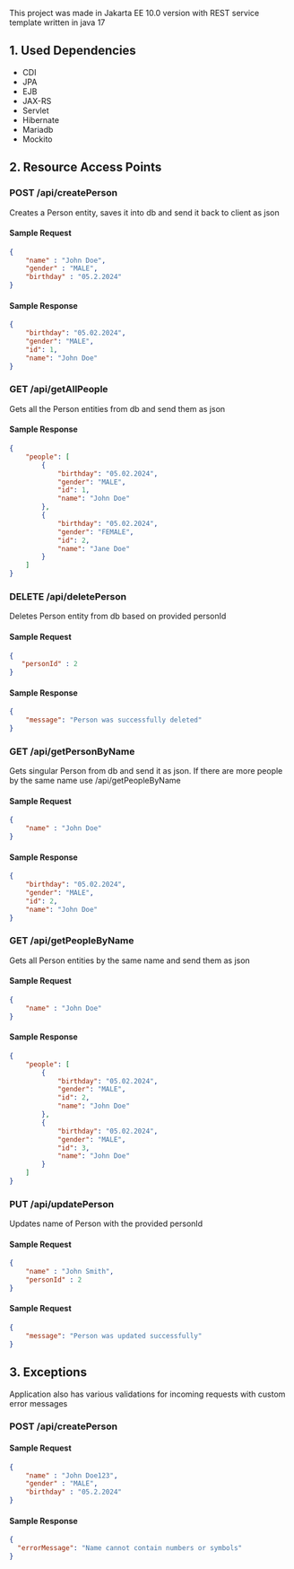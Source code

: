 This project was made in Jakarta EE 10.0 version with REST service template written in java 17


## 1. Used Dependencies

- CDI
- JPA
- EJB
- JAX-RS
- Servlet
- Hibernate
- Mariadb
- Mockito

## 2. Resource Access Points

### POST /api/createPerson

Creates a Person entity, saves it into db and send it back to client as json

#### Sample Request
```json
{
    "name" : "John Doe",
    "gender" : "MALE",
    "birthday" : "05.2.2024"
}
```

#### Sample Response
```json
{
    "birthday": "05.02.2024",
    "gender": "MALE",
    "id": 1,
    "name": "John Doe"
}
```

### GET /api/getAllPeople 

Gets all the Person entities from db and send them as json

#### Sample Response
```json
{
    "people": [
        {
            "birthday": "05.02.2024",
            "gender": "MALE",
            "id": 1,
            "name": "John Doe"
        },
        {
            "birthday": "05.02.2024",
            "gender": "FEMALE",
            "id": 2,
            "name": "Jane Doe"
        }
    ]
}
```

### DELETE /api/deletePerson

Deletes Person entity from db based on provided personId

#### Sample Request
```json
{
   "personId" : 2
}
```

#### Sample Response
```json
{
    "message": "Person was successfully deleted"
}
```

### GET /api/getPersonByName

Gets singular Person from db and send it as json. If there are more people by the same name
use /api/getPeopleByName

#### Sample Request
```json
{
    "name" : "John Doe"
}
```

#### Sample Response
```json
{
    "birthday": "05.02.2024",
    "gender": "MALE",
    "id": 2,
    "name": "John Doe"
}
```

### GET /api/getPeopleByName

Gets all Person entities by the same name and send them as json

#### Sample Request
```json
{
    "name" : "John Doe"
}
```

#### Sample Response
```json
{
    "people": [
        {
            "birthday": "05.02.2024",
            "gender": "MALE",
            "id": 2,
            "name": "John Doe"
        },
        {
            "birthday": "05.02.2024",
            "gender": "MALE",
            "id": 3,
            "name": "John Doe"
        }
    ]
}
```

### PUT /api/updatePerson

Updates name of Person with the provided personId

#### Sample Request
```json
{
    "name" : "John Smith",
    "personId" : 2
}
```

#### Sample Request
```json
{
    "message": "Person was updated successfully"
}
```

## 3. Exceptions

Application also has various validations for incoming requests with custom error messages

### POST /api/createPerson

#### Sample Request
```json
{
    "name" : "John Doe123",
    "gender" : "MALE",
    "birthday" : "05.2.2024"
}
```

#### Sample Response
```json
{
  "errorMessage": "Name cannot contain numbers or symbols"
}
```
